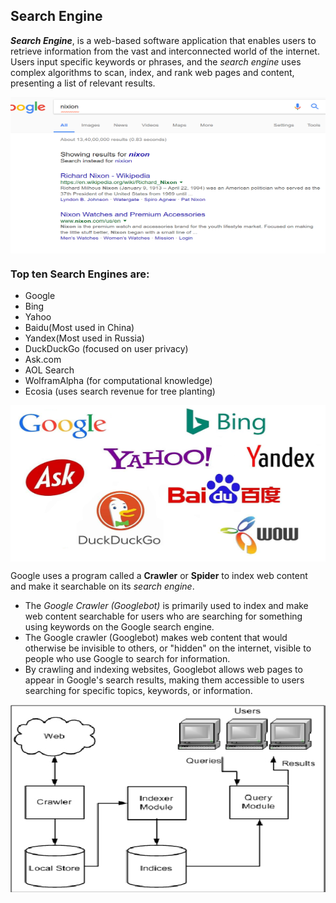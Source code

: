 ## Search Engine

**_Search Engine_**, is a web-based software application that enables users to retrieve information from the vast and interconnected world of the internet.
Users input specific keywords or phrases, and the _search engine_ uses complex algorithms to scan, index, and rank web pages and content, presenting a list of relevant results. 

<p align="center">
    <img src="./assets/showing result.png" alt="SEO" align="center" width="100%" height="250px">
</p>

### Top ten Search Engines are:

+ Google
+ Bing
+ Yahoo
+ Baidu(Most used in China)
+ Yandex(Most used in Russia)
+ DuckDuckGo (focused on user privacy)
+ Ask.com
+ AOL Search
+ WolframAlpha (for computational knowledge)
+ Ecosia (uses search revenue for tree planting)

<p align="center">
    <img src="./assets/search-engine-logo.png" alt="SEO" align="center" width="100%" height="250px">
</p>

Google uses a program called a **Crawler** or **Spider** to index web content and make it searchable on its _search engine_. 
+ The _Google Crawler (Googlebot)_ is primarily used to index and make web content searchable for users who are searching for something using keywords on the Google search engine.
+ The Google crawler (Googlebot) makes web content that would otherwise be invisible to others, or "hidden" on the internet, visible to people who use Google to search for information. 
+ By crawling and indexing websites, Googlebot allows web pages to appear in Google's search results, making them accessible to users searching for specific topics, keywords, or information.

<p align="center">
    <img src="./assets/Common-search-engine-architecture.png" alt="SEO" align="center" width="100%" height="300px">
</p>
